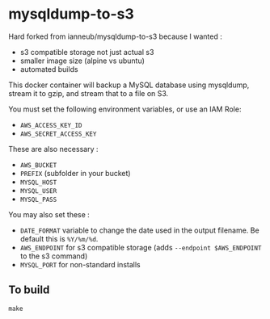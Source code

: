 # mysqldump-to-s3

Hard forked from ianneub/mysqldump-to-s3 because I wanted :

* s3 compatible storage not just actual s3
* smaller image size (alpine vs ubuntu)
* automated builds

This docker container will backup a MySQL database using mysqldump, stream it to gzip, and stream that to a file on S3.

You must set the following environment variables, or use an IAM Role:
* `AWS_ACCESS_KEY_ID`
* `AWS_SECRET_ACCESS_KEY`

These are also necessary :
* `AWS_BUCKET`
* `PREFIX` (subfolder in your bucket)
* `MYSQL_HOST`
* `MYSQL_USER`
* `MYSQL_PASS`

You may also set these :
* `DATE_FORMAT` variable to change the date used in the output filename. Be default this is `%Y/%m/%d`.
* `AWS_ENDPOINT` for s3 compatible storage (adds `--endpoint $AWS_ENDPOINT` to the s3 command)
* `MYSQL_PORT` for non-standard installs

## To build

    make
